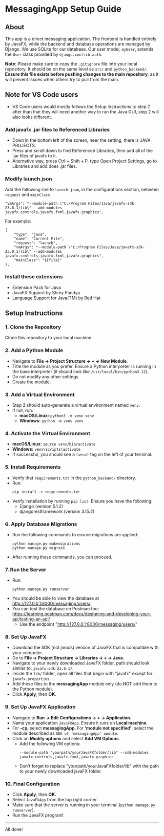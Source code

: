 # MessagingApp Setup Guide

## About
This app is a direct messaging application. The frontend is handled entirely by JavaFX, while the backend and database operations are managed by Django. We use SQLite for our database. Our user model, `myUser`, extends the `User` class provided by `django.contrib.auth`.

**Note:** Please make sure to copy the `.gitignore` file into your local repository. It should be on the same level as `src/` and `python_backend/`. **Ensure this file exists before pushing changes to the main repository**, as it will prevent issues when others try to pull from the main.

## Note for VS Code users
- VS Code users would mostly follows the Setup Instructions to step 7, after than that they will need another way to run the Java GUI, step 2 will also looks different.
### Add javafx .jar files to Referenced Libraries
- Down in the bottom left of the screen, neer the setting, there is JAVA PROJECTS.
- Press and scroll down to find Referenced Libraries, then add all of the .jar files of javafx to it.
- Alternative way, press Ctrl + Shift + P, type Open Project Settings, go to Libraries and add does .jar files.

### Modify launch.json

Add the following line to `launch.json`, in the configurations section, between `request` and `mainClass`
```
"vmArgs": "--module-path \"C:/Program Files/Java/javafx-sdk-23.0.1/lib\" --add-modules javafx.controls,javafx.fxml,javafx.graphics",
```
For example:
```
{
    "type": "java",
    "name": "Current File",
    "request": "launch",
    "vmArgs": "--module-path \"C:/Program Files/Java/javafx-sdk-23.0.1/lib\" --add-modules javafx.controls,javafx.fxml,javafx.graphics",
    "mainClass": "${file}"
},
```
### Install these extensions
- Extension Pack for Java
- JavaFX Support by Shrey Pandya
- Language Support for Java(TM) by Red Hat

## Setup Instructions

### 1. Clone the Repository
Clone this repository to your local machine.

### 2. Add a Python Module
- Navigate to **File → Project Structure → + → New Module**.
- Title the module as you prefer. Ensure a Python interpreter is running in the base interpreter (it should look like `/usr/local/bin/python3.12`).
- Do not modify any other settings.
- Create the module.

### 3. Add a Virtual Environment
- Step 2 should auto-generate a virtual environment named `venv`.
- If not, run:
  - **macOS/Linux:** `python3 -m venv venv`
  - **Windows:** `python -m venv venv`

### 4. Activate the Virtual Environment
- **macOS/Linux:** `source venv/bin/activate`
- **Windows:** `venv\Scripts\activate`
- If successful, you should see a `(venv)` tag on the left of your terminal.

### 5. Install Requirements
- Verify that `requirements.txt` in the `python_backend/` directory.
- Run:
  ```
  pip install -r requirements.txt
  ```
- Verify installation by running `pip list`. Ensure you have the following:
  - Django (version 5.1.2)
  - djangorestframework (version 3.15.2)

### 6. Apply Database Migrations
- Run the following commands to ensure migrations are applied:
  ```
  python manage.py makemigrations
  python manage.py migrate
  ```
- After running these commands, you can proceed.

### 7. Run the Server
- Run:
  ```
  python manage.py runserver
  ```
- You should be able to view the database at http://127.0.0.1:8000/messaging/users/.
- You can test the database on Postman too: https://learning.postman.com/docs/designing-and-developing-your-api/testing-an-api/
  - Use the endpoint "http://127.0.0.1:8000/messaging/users/" 

### 8. Set Up JavaFX
- Download the SDK (not jmods) version of JavaFX that is compatible with your computer.
- Go to **File → Project Structure → Libraries → + → Java**.
- Navigate to your newly downloaded JavaFX folder, path should look similar to: `javafx-sdk-23.0.1/`.
- Inside the `lib/` folder, open all files that begin with "javafx" except for `javafx.properties`.
- Add these files to the **messagingApp** module only (do NOT add them to the Python module).
- Click **Apply**, then **OK**.

### 9. Set Up JavaFX Application
- Navigate to **Run → Edit Configurations → + → Application**.
- Name your application `JavaFXApp`. Ensure it runs on **Local machine**.
- For **-cp**, select **messagingApp**. For **'module not specified'**, select the module described as `SDK of 'messagingApp' module`.
- Click on **Modify options** and select **Add VM Options**.
  - Add the following VM options: 
    ```
    --module-path "yourpath/yourJavaFXfolder/lib" --add-modules javafx.controls,javafx.fxml,javafx.graphics
    ```
  - Don't forget to replace "yourpath/yourJavaFXfolder/lib" with the path to your newly downloaded javaFX folder. 

### 10. Final Configuration
- Click **Apply**, then **OK**.
- Select `JavaFXApp` from the top right corner.
- Make sure that the server is running in your terminal (`python manage.py runserver`).
- Run the JavaFX program!

---

All done! 

